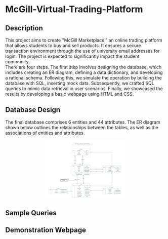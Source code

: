 # McGill-Virtual-Trading-Platform
## Description
This project aims to create "McGill Marketplace," an online trading platform that allows students to buy and sell products. It ensures a secure transaction environment through the use of university email addresses for login. The project is expected to significantly impact the student community. <br>
There are four steps. The first step involves designing the database, which includes creating an ER diagram, defining a data dictionary, and developing a rational schema. Following this, we simulate the operation by building the database with SQL, inserting mock data. Subsequently, we crafted SQL queries to mimic data retrieval in user scenarios. Finally, we showcased the results by developing a basic webpage using HTML and CSS.

## Database Design
The final database comprises 6 entities and 44 attributes. The ER diagram shown below outlines the relationships between the tables, as well as the associations of entities and attributes.

<p align="center">
<img src="./images/ER_Diagram.png" width="50%" > 
</p>

## Sample Queries


## Demonstration Webpage
